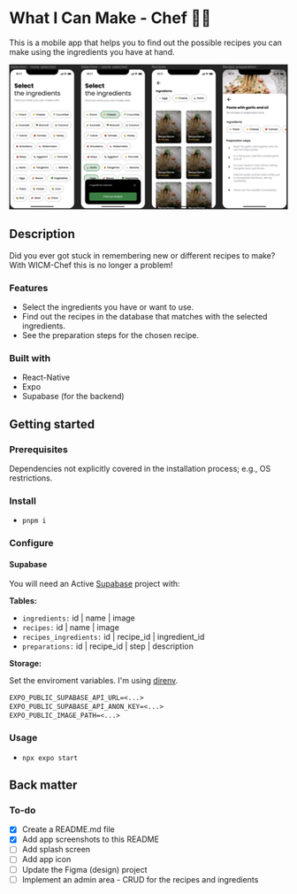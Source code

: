 # What I Can Make - Chef 👨‍🍳

This is a mobile app that helps you to find out the possible recipes you can make using the ingredients you have at hand.

<div align="center">
  <kbd>
    <img src="app-screens.png" />
  </kbd>
</div>

## Description

Did you ever got stuck in remembering new or different recipes to make?
With WICM-Chef this is no longer a problem!

### Features

- Select the ingredients you have or want to use.
- Find out the recipes in the database that matches with the selected ingredients.
- See the preparation steps for the chosen recipe.

### Built with

- React-Native
- Expo
- Supabase (for the backend)

## Getting started

### Prerequisites

Dependencies not explicitly covered in the installation process; e.g., OS restrictions.

### Install

- `pnpm i`

### Configure

#### Supabase

You will need an Active [Supabase](https://supabase.com) project with:

**Tables:**

- `ingredients:`
  id | name | image
- `recipes:`
  id | name | image
- `recipes_ingredients:`
  id | recipe_id | ingredient_id
- `preparations:`
  id | recipe_id | step | description

**Storage:**

Set the enviroment variables. I'm using [direnv](https://direnv.net/).

```
EXPO_PUBLIC_SUPABASE_API_URL=<...>
EXPO_PUBLIC_SUPABASE_API_ANON_KEY=<...>
EXPO_PUBLIC_IMAGE_PATH=<...>
```

### Usage

- `npx expo start`

## Back matter

### To-do

- [x] Create a README.md file
- [x] Add app screenshots to this README
- [ ] Add splash screen
- [ ] Add app icon
- [ ] Update the Figma (design) project
- [ ] Implement an admin area - CRUD for the recipes and ingredients
